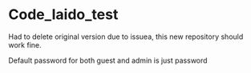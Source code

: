 # Code_Iaido_test
Had to delete original version due to issuea, this new repository should work fine.

Default password for both guest and admin is just password
